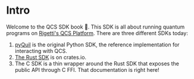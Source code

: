 # Intro

Welcome to the QCS SDK book 👋. This SDK is all about running quantum programs on [Rigetti's QCS Platform][QCS]. There are three different SDKs today:

1. [pyQuil] is the original Python SDK, the reference implementation for interacting with QCS.
2. [The Rust SDK][docs.rs] is on crates.io.
3. The C SDK is a thin wrapper around the Rust SDK that exposes the public API through C FFI. That documentation is right here!

[QCS]: https://docs.rigetti.com/qcs/
[docs.rs]: https://docs.rs/qcs
[pyQuil]: https://pyquil-docs.rigetti.com

